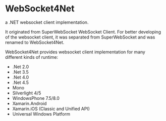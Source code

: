 # WebSocket4Net

a .NET websocket client implementation.

It originated from SuperWebSocket WebSocket Client. For better developing of the websocket client, it was separated from SuperWebSocket and was renamed to WebSocket4Net.

WebSocket4Net provides websocket client implementation for many different kinds of runtime:

- .Net 2.0
- .Net 3.5
- .Net 4.0
- .Net 4.5
- Mono
- Silverlight 4/5
- WindowsPhone 7.5/8.0
- Xamarin.Android
- Xamarin.iOS (Classic and Unified API)
- Universal Windows Platform